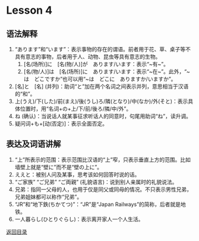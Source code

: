 # Lesson 4
## 语法解释
1. “あります”和“います”：表示事物的存在的谓语。前者用于花、草、桌子等不具有意志的事物，后者用于人、动物、昆虫等具有意志的生物。
	1. [名(场所)]に　[名(物/人)]が　あります/います：表示“~有~”。
	2. [名(物/人)]は　[名(场所)]に　あります/います：表示“~在~”。此外，“~は　どこですか”也可以用“~は　どこに　ありますか/いますか”。
2. [名]と　[名] (并列)：助词“と”加在两个名词之间表示并列，意思相当于汉语的“和”。
3. 上(うえ)/下(した)/前(まえ)/後(うし)ろ/隣(となり)/中(なか)/外(そと)：表示具体位置时，用“名词+の+上/下/前/後ろ/隣/中/外”。
4. ね (确认)：当说话人就某事征求听话人的同意时，句尾用助词“ね”，读升调。
5. 疑问词+も+[动(否定)]：表示全面否定。

## 表达及词语讲解
1. “上”所表示的范围：表示范围比汉语的“上”窄，只表示垂直上方的范围。比如墙壁上就是“壁に”而不是“壁の上に”。
2. ええと：被别人问及某事，思考该如何回答时说的话。
3. “ご家族” “ご兄弟” “ご両親” (礼貌语言)：说到别人亲属时的礼貌说法。
4. 兄弟：指同一父母的人，也用于仅是同父或同母的情况。不只表示男性兄弟，兄弟姐妹都可以称作“兄弟”。
5. “JR”和“地下鉄(ちかてつ)”：“JR”是“Japan Railways”的简称，后者就是地铁。
6. 一人暮らし(ひとりぐらし)：表示离开家人一个人生活。

[返回目录](../../../../)
